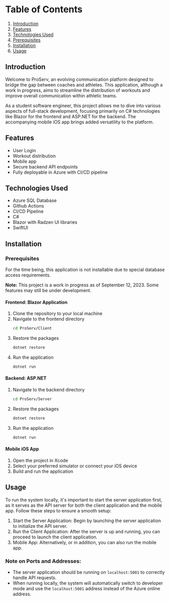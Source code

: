 # Table of Contents
1. [Introduction](#introduction)
2. [Features](#features)
3. [Technologies Used](#technologies-used)
4. [Prerequisites](#prerequisites)
5. [Installation](#installation)
6. [Usage](#usage)

## Introduction
Welcome to ProServ, an evolving communication platform designed to bridge the gap between coaches and athletes. This application, although a work in progress, aims to streamline the distribution of workouts and improve overall communication within athletic teams.

As a student software engineer, this project allows me to dive into various aspects of full-stack development, focusing primarily on C# technologies like Blazor for the frontend and ASP.NET for the backend. The accompanying mobile iOS app brings added versatility to the platform.

## Features
- User Login
- Workout distribution
- Mobile app
- Secure backend API endpoints
- Fully deployable in Azure with CI/CD pipeline

## Technologies Used
- Azure SQL Database
- Github Actions
- CI/CD Pipeline
- C#
- Blazor with Radzen UI libraries
- SwiftUI 

## Installation

### Prerequisites
For the time being, this application is not installable due to special database access requirements.

**Note:** This project is a work in progress as of September 12, 2023. Some features may still be under development.

#### Frontend: Blazor Application
1. Clone the repository to your local machine
2. Navigate to the frontend directory
   ```bash
   cd ProServ/Client 
   ```
3. Restore the packages
   ```bash
   dotnet restore 
   ```
4. Run the application
   ```bash
   dotnet run 
   ```

#### Backend: ASP.NET
1. Navigate to the backend directory
   ```bash
   cd ProServ/Server 
   ```
2. Restore the packages
   ```bash
   dotnet restore 
   ```
3. Run the application
   ```bash
   dotnet run 
   ```

#### Mobile iOS App
1. Open the project in Xcode
2. Select your preferred simulator or connect your iOS device
3. Build and run the application

## Usage
To run the system locally, it's important to start the server application first, as it serves as the API server for both the client application and the mobile app. Follow these steps to ensure a smooth setup:
1. Start the Server Application: Begin by launching the server application to initialize the API server.
2. Run the Client Application: After the server is up and running, you can proceed to launch the client application.
3. Mobile App: Alternatively, or in addition, you can also run the mobile app.

### Note on Ports and Addresses:
- The server application should be running on `localhost:5001` to correctly handle API requests.
- When running locally, the system will automatically switch to developer mode and use the `localhost:5001` address instead of the Azure online address.
